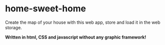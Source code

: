 # home-sweet-home
 
Create the map of your house with this web app, store and load it in the web storage.

**Written in html, CSS and javascript without any graphic framework!**
